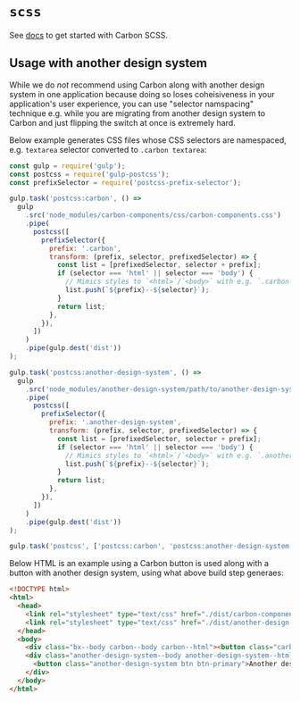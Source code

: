 # `scss`

See [docs](http://carbondesignsystem.com/getting-started/developers) to get started with Carbon SCSS.

## Usage with another design system

While we do _not_ recommend using Carbon along with another design system in one application because doing so loses coheisiveness in your application's user experience, you can use "selector namspacing" technique e.g. while you are migrating from another design system to Carbon and just flipping the switch at once is extremely hard.

Below example generates CSS files whose CSS selectors are namespaced, e.g. `textarea` selector converted to `.carbon textarea`:

```javascript
const gulp = require('gulp');
const postcss = require('gulp-postcss');
const prefixSelector = require('postcss-prefix-selector');

gulp.task('postcss:carbon', () =>
  gulp
    .src('node_modules/carbon-components/css/carbon-components.css')
    .pipe(
      postcss([
        prefixSelector({
          prefix: '.carbon',
          transform: (prefix, selector, prefixedSelector) => {
            const list = [prefixedSelector, selector + prefix];
            if (selector === 'html' || selector === 'body') {
              // Mimics styles to `<html>`/`<body>` with e.g. `.carbon--body`
              list.push(`${prefix}--${selector}`);
            }
            return list;
          },
        }),
      ])
    )
    .pipe(gulp.dest('dist'))
);

gulp.task('postcss:another-design-system', () =>
  gulp
    .src('node_modules/another-design-system/path/to/another-design-system.css')
    .pipe(
      postcss([
        prefixSelector({
          prefix: '.another-design-system',
          transform: (prefix, selector, prefixedSelector) => {
            const list = [prefixedSelector, selector + prefix];
            if (selector === 'html' || selector === 'body') {
              // Mimics styles to `<html>`/`<body>` with e.g. `.another-design-system--body`
              list.push(`${prefix}--${selector}`);
            }
            return list;
          },
        }),
      ])
    )
    .pipe(gulp.dest('dist'))
);

gulp.task('postcss', ['postcss:carbon', 'postcss:another-design-system']);
```

Below HTML is an example using a Carbon button is used along with a button with another design system, using what above build step generaes:

```html
<!DOCTYPE html>
<html>
  <head>
    <link rel="stylesheet" type="text/css" href="./dist/carbon-components.css" />
    <link rel="stylesheet" type="text/css" href="./dist/another-design-system.css" />
  </head>
  <body>
    <div class="bx--body carbon--body carbon--html"><button class="carbon bx--btn bx--btn--primary">Carbon</button></div>
    <div class="another-design-system--body another-design-system--html">
      <button class="another-design-system btn btn-primary">Another design system</button>
    </div>
  </body>
</html>
```
